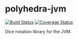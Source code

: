 # polyhedra-jvm

[![Build Status][travis-image]][travis-link] [![Coverage Status][coveralls-image]][coveralls-link]

Dice notation library for the JVM.

[coveralls-image]: https://coveralls.io/repos/ssoloff/polyhedra-jvm/badge.svg?branch=master&service=github
[coveralls-link]: https://coveralls.io/github/ssoloff/polyhedra-jvm?branch=master
[travis-image]: https://travis-ci.org/ssoloff/polyhedra-jvm.svg?branch=master
[travis-link]: https://travis-ci.org/ssoloff/polyhedra-jvm

